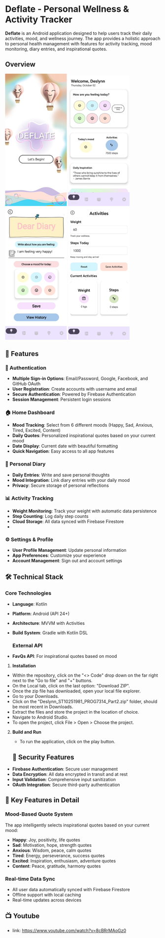 # Deflate - Personal Wellness & Activity Tracker

**Deflate** is an Android application designed to help users track their daily activities, mood, and wellness journey. The app provides a holistic approach to personal health management with features for activity tracking, mood monitoring, diary entries, and inspirational quotes.

## Overview
<p> <img src="Screenshots/Landing.png" width="200"> 
  <img src="Screenshots/Home.png" width="200"> 
  <img src="Screenshots/Diary.png" width="200">
  <img src="Screenshots/Activities.png" width="200">
</p>

## 📱 Features

### 🔐 Authentication
- **Multiple Sign-in Options**: Email/Password, Google, Facebook, and GitHub OAuth
- **User Registration**: Create accounts with username and email
- **Secure Authentication**: Powered by Firebase Authentication
- **Session Management**: Persistent login sessions

### 🏠 Home Dashboard
- **Mood Tracking**: Select from 6 different moods (Happy, Sad, Anxious, Tired, Excited, Content)
- **Daily Quotes**: Personalized inspirational quotes based on your current mood
- **Date Display**: Current date with beautiful formatting
- **Quick Navigation**: Easy access to all app features

### 📖 Personal Diary
- **Daily Entries**: Write and save personal thoughts
- **Mood Integration**: Link diary entries with your daily mood
- **Privacy**: Secure storage of personal reflections

### 📊 Activity Tracking
- **Weight Monitoring**: Track your weight with automatic data persistence
- **Step Counting**: Log daily step counts
- **Cloud Storage**: All data synced with Firebase Firestore
- 
### ⚙️ Settings & Profile
- **User Profile Management**: Update personal information
- **App Preferences**: Customize your experience
- **Account Management**: Sign out and account settings

## 🛠️ Technical Stack

### Core Technologies
- **Language**: Kotlin
- **Platform**: Android (API 24+)
- **Architecture**: MVVM with Activities
- **Build System**: Gradle with Kotlin DSL

  ### External API
- **FavQs API**: For inspirational quotes based on mood

1. **Installation**
- Within the repository, click on the "<> Code" drop down on the far right next to the "Go to file" and "+" buttons.
- On the Local tab, click on the last option: "Download ZIP".
- Once the zip file has downloaded, open your local file explorer.
- Go to your Downloads.
- Click on the "Deslynn_ST10251981_PROG7314_Part2.zip" folder, should be most recent in Downloads.
- Extract the files and store the project in the location of choice.
- Navigate to Android Studio.
- To open the project, click File > Open > Choose the project.

2. **Build and Run**
   -  To run the application, click on the play button.

   ## 🔐 Security Features

- **Firebase Authentication**: Secure user management
- **Data Encryption**: All data encrypted in transit and at rest
- **Input Validation**: Comprehensive input sanitization
- **OAuth Integration**: Secure third-party authentication

## 🌟 Key Features in Detail

### Mood-Based Quote System
The app intelligently selects inspirational quotes based on your current mood:
- **Happy**: Joy, positivity, life quotes
- **Sad**: Motivation, hope, strength quotes
- **Anxious**: Wisdom, peace, calm quotes
- **Tired**: Energy, perseverance, success quotes
- **Excited**: Inspiration, enthusiasm, adventure quotes
- **Content**: Peace, gratitude, harmony quotes

### Real-time Data Sync
- All user data automatically synced with Firebase Firestore
- Offline support with local caching
- Real-time updates across devices

## 📺 Youtube
- link: https://www.youtube.com/watch?v=8cBRrMAoGz0 
